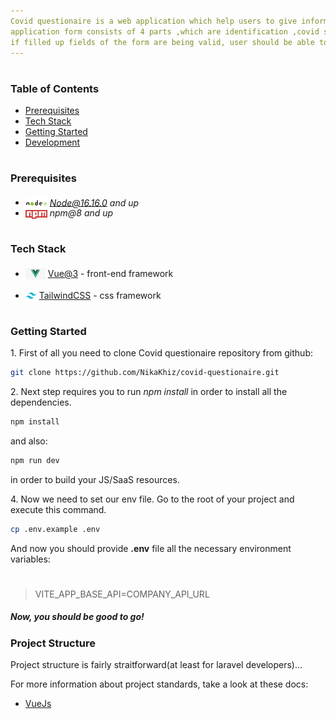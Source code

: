 ```yaml
---
Covid questionaire is a web application which help users to give informormation about their covid sickness and vaccination status.
application form consists of 4 parts ,which are identification ,covid sickness history, covid vaccination history and suggestions for our company, where users should provide valid and correct information of themselves.
if filled up fields of the form are being valid, user should be able to send provided data to the company.
---
```


#

### Table of Contents

- [Prerequisites](#prerequisites)
- [Tech Stack](#tech-stack)
- [Getting Started](#getting-started)
- [Development](#development)

#

### Prerequisites

- <img src="readme/assets/node.png" width="35" style="position: relative; top: 4px" /> *Node@16.16.0 and up*
- <img src="readme/assets/npm.png" width="35" style="position: relative; top: 4px" /> _npm@8 and up_

#

### Tech Stack

- <img src="readme/assets/vue.png" height="18" style="position: relative; top: 4px" /> [Vue@3](https://vuejs.org/) - front-end framework

- <img src="readme/assets/tailwind.png" height="18" style="position: relative; top: 4px" /> [TailwindCSS](https://tailwindcss.com/) - css framework

#

### Getting Started

1\. First of all you need to clone Covid questionaire repository from github:

```sh
git clone https://github.com/NikaKhiz/covid-questionaire.git
```

2\. Next step requires you to run _npm install_ in order to install all the dependencies.

```sh
npm install
```

and also:

```sh
npm run dev
```

in order to build your JS/SaaS resources.

4\. Now we need to set our env file. Go to the root of your project and execute this command.

```sh
cp .env.example .env
```

And now you should provide **.env** file all the necessary environment variables:

#

> VITE_APP_BASE_API=COMPANY_API_URL

##### Now, you should be good to go!

### Project Structure

Project structure is fairly straitforward(at least for laravel developers)...

For more information about project standards, take a look at these docs:

- [VueJs](https://vuejs.org/)
